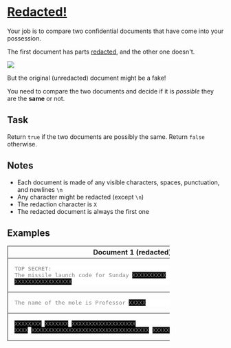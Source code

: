 # [Redacted!](https://www.codewars.com/kata/redacted "https://www.codewars.com/kata/5b662d286d0db722bd000013")

Your job is to compare two confidential documents that have come into your possession.

The first document has parts [redacted](https://www.merriam-webster.com/dictionary/redacted), and
the other one doesn't.

![](https://i.imgur.com/8BSbFEy.png)

But the original (unredacted) document might be a fake!

You need to compare the two documents and decide if it is *possible* they are the **same** or not.

## Task

Return `true` if the two documents are possibly the same. Return `false` otherwise.

## Notes

* Each document is made of any visible characters, spaces, punctuation, and newlines `\n`
* Any character might be redacted (except `\n`)
* The redaction character is `X`
* The redacted document is always the first one

## Examples

<style>
#mytable {
  width: 75%;
  margin-bottom: 20px;
}

#mytable #myth, #mytd {
  border-collapse: collapse;
  border: 2px solid gray;
  padding: 3px 15px 3px 15px;
}
</style>

<table id="mytable">
<tr id="mytr"><th id="myth">Document 1 (redacted)<th id="myth">Document 2 (original)<th id="myth">Possibly&nbsp;Same?</tr>
<tr>
<td id="mytd">
<pre style='background-color:white;color:gray'>
TOP SECRET:
The missile launch code for Sunday <span style='background-color:black'>XXXXXXXXXX</span> is:
<span style='background-color:black'>XXXXXXXXXXXXXXXXX</span></pre>
<td id="mytd">
<pre style='background-color:white;color:gray'>
TOP SECRET:
The missile launch code for Sunday 5th August is:
7-ZERO-8X-ALPHA-1</pre>
<td id="mytd">
true
</tr>

<tr>
<td id="mytd">
<pre style='background-color:white;color:gray'>
The name of the mole is Professor <span style='background-color:black'>XXXXX</span></pre>
<td id="mytd">
<pre style='background-color:white;color:gray'>
The name of the mole is Professor Plum</pre>
<td id="mytd">
false
</tr>

<tr>
<td id="mytd">
<pre style='background-color:white;color:gray'>
<span style='background-color:black'>XXXXXXXX</span> <span style='background-color:black'>XXXXXXX</span> <span style='background-color:black'>XXXXXXXXXXXXXXXXXXX</span>
<span style='background-color:black'>XXXX</span> <span style='background-color:black'>XXXXXXXXXXXXXXXXXXXXXXXXXXXXXXXXXXX</span> <span style='background-color:black'>XXXXXXXXX</span> <span style='background-color:black'>XXXXXXXXXXXXX</span> <span style='background-color:black'>XXXXX</span></pre>
<td id="mytd">
<pre style='background-color:white;color:gray'>
Area-51. Medical Report. 23/Oct/1969
E.T. subject 4 was given an asprin after reporting sick for duty today</pre>
<td id="mytd">
true
</tr>

</table>